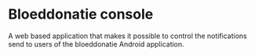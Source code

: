 # Bloeddonatie console
A web based application that makes it possible to control the notifications send to users of the bloeddonatie Android application.
